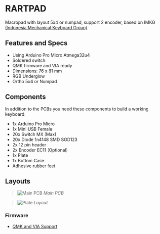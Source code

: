 # RARTPAD

Macropad with layout 5x4 or numpad, support 2 encoder, based on IMKG [(Indonesia Mechanical Keyboard Group)](https://discord.gg/imkg)

## Features and Specs

* Using Arduino Pro Micro Atmega32u4
* Soldered switch
* QMK firmware and VIA ready
* Dimensions: 76 x 81 mm
* RGB Underglow
* Ortho 5x4 or Numpad

## Components

In addition to the PCBs you need these components to build a working keyboard:

* 1x Arduino Pro Micro
* 1x Mini USB Female
* 20x Switch MX (Max)
* 20x Diode 1n4148 SMD SOD123
* 2x 12 pin header
* 2x Encoder EC11 (Optional)
* 1x Plate
* 1x Bottom Case
* Adhesive rubber feet

## Layouts

>![Main PCB](https://user-images.githubusercontent.com/30220306/84770444-c2ed2a00-b001-11ea-9f7b-f532ec736083.png)
>_Main PCB_

>![Plate](https://user-images.githubusercontent.com/30220306/85908137-118a9780-b83e-11ea-957e-5edf7234e395.png)
>_Layout_

### Firmware
- [QMK and VIA Support](https://github.com/qmk/qmk_firmware/tree/master/keyboards/rart/rartpad)